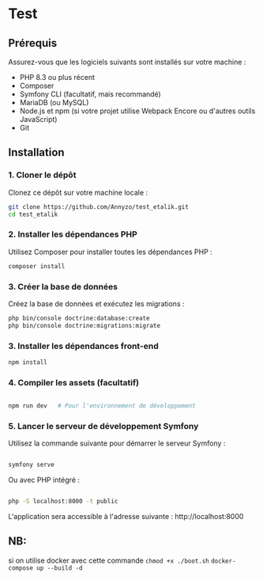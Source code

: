 # Test



## Prérequis

Assurez-vous que les logiciels suivants sont installés sur votre machine :

- PHP 8.3 ou plus récent
- Composer
- Symfony CLI (facultatif, mais recommandé)
- MariaDB (ou MySQL)
- Node.js et npm (si votre projet utilise Webpack Encore ou d'autres outils JavaScript)
- Git


## Installation

### 1. Cloner le dépôt

Clonez ce dépôt sur votre machine locale :

```bash
git clone https://github.com/Annyzo/test_etalik.git
cd test_etalik

```
### 2. Installer les dépendances PHP

Utilisez Composer pour installer toutes les dépendances PHP :

```bash
composer install
```

### 3. Créer la base de données

Créez la base de données et exécutez les migrations :

```bash
php bin/console doctrine:database:create
php bin/console doctrine:migrations:migrate
```

### 3. Installer les dépendances front-end

```bash
npm install
```

### 4. Compiler les assets (facultatif)
```bash

npm run dev   # Pour l'environnement de développement
```

### 5. Lancer le serveur de développement Symfony
Utilisez la commande suivante pour démarrer le serveur Symfony :

```bash

symfony serve
```

Ou avec PHP intégré :

```bash

php -S localhost:8000 -t public
```
L'application sera accessible à l'adresse suivante : http://localhost:8000


## NB:
si on utilise docker avec cette commande
```chmod +x ./boot.sh```
```docker-compose up --build -d ```